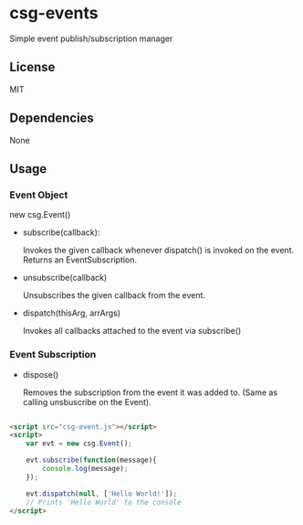 # csg-events
Simple event publish/subscription manager

## License

MIT

## Dependencies

None

## Usage

### Event Object

new csg.Event()

- subscribe(callback): 

    Invokes the given callback whenever dispatch() is invoked on the event. Returns an EventSubscription.

- unsubscribe(callback)

    Unsubscribes the given callback from the event.

- dispatch(thisArg, arrArgs)
    
    Invokes all callbacks attached to the event via subscribe()

### Event Subscription

- dispose()

    Removes the subscription from the event it was added to. (Same as calling unsbuscribe on the Event).

```html

<script src="csg-event.js"></script>
<script>
    var evt = new csg.Event();

    evt.subscribe(function(message){
        console.log(message);
    });

    evt.dispatch(null, ['Hello World!']);
    // Prints 'Hello World' to the console
</script>

```